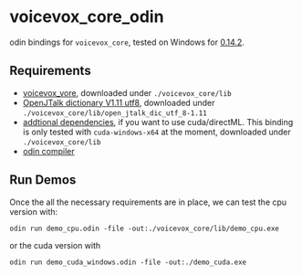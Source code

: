 # voicevox_core_odin
odin bindings for `voicevox_core`, tested on Windows for [0.14.2](https://github.com/VOICEVOX/voicevox_core/releases/tag/0.14.2).

## Requirements

- [voicevox_vore](https://github.com/VOICEVOX/voicevox_core/releases/tag/0.14.2), downloaded under `./voicevox_core/lib`
- [OpenJTalk dictionary V1.11 utf8](https://jaist.dl.sourceforge.net/project/open-jtalk/Dictionary/open_jtalk_dic-1.11/open_jtalk_dic_utf_8-1.11.tar.gz), downloaded under `./voicevox_core/lib/open_jtalk_dic_utf_8-1.11`
- [addtional dependencies](https://github.com/VOICEVOX/voicevox_additional_libraries/releases/tag/0.1.0), if you want to use cuda/directML. This binding is only tested with `cuda-windows-x64` at the moment, downloaded under `./voicevox_core/lib`
- [odin compiler](https://github.com/odin-lang/Odin/releases/tag/dev-2023-03)

## Run Demos

Once the all the necessary requirements are in place, we can test the cpu version with:
```shell
odin run demo_cpu.odin -file -out:./voicevox_core/lib/demo_cpu.exe
```

or the cuda version with
```shell
odin run demo_cuda_windows.odin -file -out:./demo_cuda.exe
```
